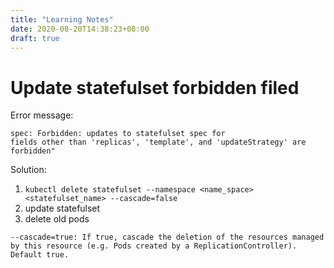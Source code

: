 ```yaml
---
title: "Learning Notes"
date: 2020-08-20T14:38:23+08:00
draft: true
---
```


# Update statefulset forbidden filed
 
Error message:

```
spec: Forbidden: updates to statefulset spec for 
fields other than 'replicas', 'template', and 'updateStrategy' are forbidden"
```

Solution:
1. `kubectl delete statefulset --namespace <name_space> <statefulset_name> --cascade=false`
2. update statefulset
3. delete old pods


`--cascade=true: If true, cascade the deletion of the resources managed by this resource (e.g. Pods created by a
 ReplicationController).  Default true.
`
